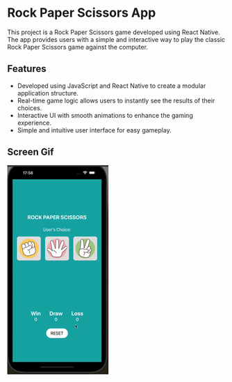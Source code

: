 <h1>Rock Paper Scissors App</h1>

<p>This project is a Rock Paper Scissors game developed using React Native. The app provides users with a simple and interactive way to play the classic Rock Paper Scissors game against the computer.</p>

<h2>Features</h2>

<ul>
        <li>Developed using JavaScript and React Native to create a modular application structure.</li>
        <li>Real-time game logic allows users to instantly see the results of their choices.</li>
        <li>Interactive UI with smooth animations to enhance the gaming experience.</li>
        <li>Simple and intuitive user interface for easy gameplay.</li>
</ul>

<h2>Screen Gif</h2>

![](gif.gif)
